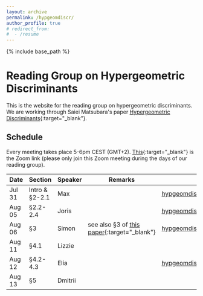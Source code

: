 ```yaml
---
layout: archive
permalink: /hypgeomdiscr/
author_profile: true
# redirect_from:
#  - /resume
---
```


{% include base_path %}

Reading Group on Hypergeometric Discriminants
======

This is the website for the reading group on hypergeometric discriminants. We are working through Saiei Matsubara's paper [Hypergeometric Discriminants](https://arxiv.org/abs/2505.13163){:target="_blank"}.

## Schedule 
Every meeting takes place 5-6pm CEST (GMT+2). [This](https://mpimis.zoom.us/j/5271342110?pwd=SE5zN1kwYmcrazRjSEQ2Qnl0YWJYdz09){:target="_blank"} is the Zoom link (please only join this Zoom meeting during the days of our reading group).

| Date | Section | Speaker | Remarks | Notes |
| ---- | ------- | ------- | ------- | ----- |
| Jul 31 | Intro & §2-2.1 | Max | | [hypgeomdiscr01.pdf](/files/hypgeomdiscr01.pdf){:target="_blank"} |
| Aug 05 | §2.2-2.4 | Joris | | [hypgeomdiscr02.pdf](/files/hypgeomdiscr02.pdf){:target="_blank"} |
| Aug 06 | §3 | Simon | see also §3 of [this paper](https://arxiv.org/abs/2301.13579){:target="_blank"} | [hypgeomdiscr03.pdf](/files/hypgeomdiscr03.pdf){:target="_blank"} |
| Aug 11 | §4.1 | Lizzie | | |
| Aug 12 | §4.2-4.3 | Elia | | [hypgeomdiscr05.pdf](/files/hypgeomdiscr05.pdf){:target="_blank"} |
| Aug 13 | §5 | Dmitrii | | |
